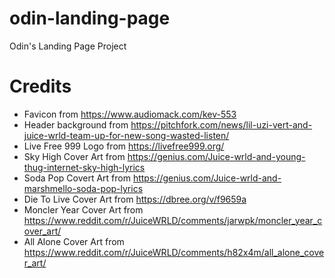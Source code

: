 # odin-landing-page
Odin's Landing Page Project

# Credits
- Favicon from https://www.audiomack.com/kev-553
- Header background from https://pitchfork.com/news/lil-uzi-vert-and-juice-wrld-team-up-for-new-song-wasted-listen/
- Live Free 999 Logo from https://livefree999.org/
- Sky High Cover Art from https://genius.com/Juice-wrld-and-young-thug-internet-sky-high-lyrics
- Soda Pop Covert Art from https://genius.com/Juice-wrld-and-marshmello-soda-pop-lyrics
- Die To Live Cover Art from https://dbree.org/v/f9659a
- Moncler Year Cover Art from https://www.reddit.com/r/JuiceWRLD/comments/jarwpk/moncler_year_cover_art/
- All Alone Cover Art from https://www.reddit.com/r/JuiceWRLD/comments/h82x4m/all_alone_cover_art/